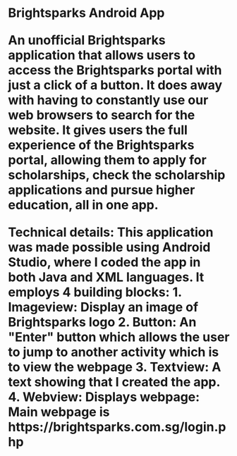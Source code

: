 <h1>Brightsparks Android App</h>
<p>An unofficial Brightsparks application that allows users to access the Brightsparks portal with just a click of a button. It does away with having to constantly use our web browsers to search for the website. It gives users the full experience of the Brightsparks portal, allowing them to apply for scholarships, check the scholarship applications and pursue higher education, all in one app.</p>
<p>Technical details: This application was made possible using Android Studio, where I coded the app in both Java and XML languages. It employs 4 building blocks: 1. Imageview: Display an image of Brightsparks logo 2. Button: An "Enter" button which allows the user to jump to another activity which is to view the webpage 3. Textview: A text showing that I created the app. 4. Webview: Displays webpage: Main webpage is https://brightsparks.com.sg/login.php</p>
